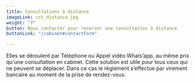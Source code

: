 ```yaml
---
title: Consultations à distance
imageLink: cst_distance.jpg
weight: "7"
button: Nous contacter pour réserver une consultation à distance
buttonLink: "/cabinet#contactForm"

---
```

Elles se déroulent par Téléphone ou Appel vidéo Whats’app, au même prix qu'une consultation en cabinet. Cette solution est utile pour tous ceux qui ne peuvent se déplacer. Dans ce cas le règlement s’effectue par virement bancaire au moment de la prise de rendez-vous.